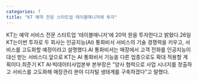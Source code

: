 ```yaml
---
categories: f
title: "KT 예약 전문 스타트업 테이블매니저에 투자"
---
```

KT는 예약 서비스 전문 스타트업 &#39;테이블매니저&#39;에 20억 원을 투자한다고 밝혔다.26일 KT는이번 투자로 두 회사는 인공지능(AI) 통화비서 서비스의 기술 경쟁력을 키우고, 서비스를 고도화할 예정이라고 설명했다.AI 통화비서는 매장에서 고객 전화를 인공지능이 대신 받는 서비스다.앞으로 KT는 AI 통화비서 기능을 다른 업종으로도 확대 적용할 계획이다.최준기 KT AI·빅데이터사업본부 본부장은 "양사 협력으로 사업 시너지를 창출하고 서비스를 고도화해 매장관리 분야 디지털 생태계를 구축하겠다"고 말했다.